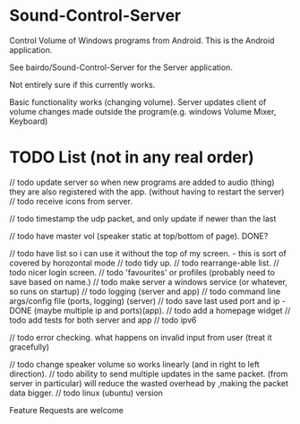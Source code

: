# Sound-Control-Server
Control Volume of Windows programs from Android. This is the Android application.

See bairdo/Sound-Control-Server for the Server application.

Not entirely sure if this currently works.

Basic functionality works (changing volume).
Server updates client of volume changes made outside the program(e.g. windows Volume Mixer, Keyboard)

# TODO List (not in any real order)
// todo update server so when new programs are added to audio (thing) they are also registered with the app. (without having to restart the server)
// todo receive icons from server.

// todo timestamp the udp packet, and only update if newer than the last

// todo have master vol (speaker static at top/bottom of page). DONE?

// todo have list so i can use it without the top of my screen. -  this is sort of covered by horozontal mode
// todo tidy up.
// todo rearrange-able list.
// todo nicer login screen.
// todo 'favourites' or profiles (probably need to save based on name.)
// todo make server a windows service (or whatever, so runs on startup)
// todo logging (server and app)
// todo command line args/config file (ports, logging) (server)
// todo save last used port and ip - DONE (maybe multiple ip and ports)(app).
// todo add a homepage widget
// todo add tests for both server and app
// todo ipv6

// todo error checking. what happens on invalid input from user (treat it gracefully)

// todo change speaker volume so works linearly (and in right to left direction).
// todo ability to send multiple updates in the same packet. (from server in  particular) will reduce the wasted overhead by ,making the packet data bigger.
// todo linux (ubuntu) version



Feature Requests are welcome